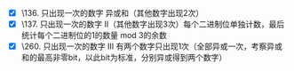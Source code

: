 - [x] \136. 只出现一次的数字 异或和（其他数字出现2次）
- [x] \137. 只出现一次的数字 II（其他数字出现3次）每个二进制位单独计数，最后统计每个二进制位的1的数量 mod 3的余数
- [x] \260. 只出现一次的数字 III 有两个数字只出现1次（全部异或一次，考察异或和的最高非零bit，以此bit为标准，分别异或得到两个数字）
